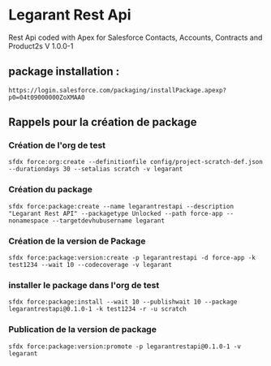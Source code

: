 # Legarant Rest Api

Rest Api coded with Apex for Salesforce Contacts, Accounts, Contracts and Product2s
V 1.0.0-1

## package installation :

`https://login.salesforce.com/packaging/installPackage.apexp?p0=04t09000000ZoXMAA0`

## Rappels pour la création de package

### Création de l'org de test

`sfdx force:org:create --definitionfile config/project-scratch-def.json --durationdays 30 --setalias scratch -v legarant`

### Création du package

`sfdx force:package:create --name legarantrestapi --description "Legarant Rest API" --packagetype Unlocked --path force-app --nonamespace --targetdevhubusername legarant`

### Création de la version de Package

`sfdx force:package:version:create -p legarantrestapi -d force-app -k test1234 --wait 10 --codecoverage -v legarant`

### installer le package dans l'org de test

`sfdx force:package:install --wait 10 --publishwait 10 --package legarantrestapi@0.1.0-1 -k test1234 -r -u scratch`

### Publication de la version de package

`sfdx force:package:version:promote -p legarantrestapi@0.1.0-1 -v legarant`
